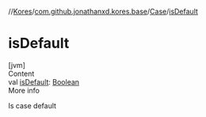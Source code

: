 //[Kores](../../index.md)/[com.github.jonathanxd.kores.base](../index.md)/[Case](index.md)/[isDefault](is-default.md)



# isDefault  
[jvm]  
Content  
val [isDefault](is-default.md): [Boolean](https://kotlinlang.org/api/latest/jvm/stdlib/kotlin/-boolean/index.html)  
More info  


Is case default

  



